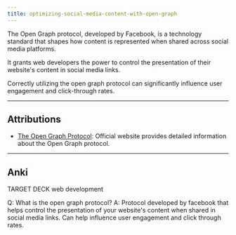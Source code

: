 ```yaml
---
title: optimizing-social-media-content-with-open-graph
---
```

The Open Graph protocol, developed by Facebook, is a technology standard that shapes how content is represented when shared across social media platforms.

It grants web developers the power to control the presentation of their website's content in social media links.

Correctly utilizing the open graph protocol can significantly influence user engagement and click-through rates.

---
## Attributions
- [The Open Graph Protocol](https://ogp.me/): Official website provides detailed information about the Open Graph protocol.

-----
## Anki

TARGET DECK
web development

Q: What is the open graph protocol?
A: Protocol developed by facebook that helps control the presentation of your website's content when shared in social media links. Can help influence user engagement and click through rates.
<!--ID: 1702243763352-->
